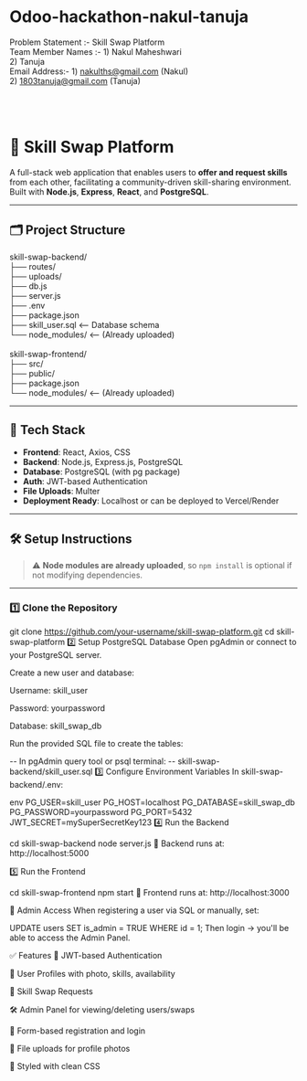 # Odoo-hackathon-nakul-tanuja

Problem Statement :- Skill Swap Platform <br>
Team Member Names :- 1) Nakul Maheshwari <br>
                     2) Tanuja <br>
Email Address:- 1) nakulths@gmail.com (Nakul) <br>
                2) 1803tanuja@gmail.com (Tanuja) <br>
<br>
<br>
<br>

# 🔄 Skill Swap Platform

A full-stack web application that enables users to **offer and request skills** from each other, facilitating a community-driven skill-sharing environment. Built with **Node.js**, **Express**, **React**, and **PostgreSQL**.

---

## 🗂️ Project Structure

skill-swap-backend/<br>
├── routes/<br>
├── uploads/<br>
├── db.js<br>
├── server.js<br>
├── .env<br>
├── package.json<br>
├── skill_user.sql  <-- Database schema<br>
└── node_modules/   <-- (Already uploaded)<br><br>
skill-swap-frontend/<br>
├── src/<br>
├── public/<br>
├── package.json<br>
└── node_modules/   <-- (Already uploaded)<br>


---

## 🚀 Tech Stack

- **Frontend**: React, Axios, CSS
- **Backend**: Node.js, Express.js, PostgreSQL
- **Database**: PostgreSQL (with pg package)
- **Auth**: JWT-based Authentication
- **File Uploads**: Multer
- **Deployment Ready**: Localhost or can be deployed to Vercel/Render

---

## 🛠️ Setup Instructions

> ⚠️ **Node modules are already uploaded**, so `npm install` is optional if not modifying dependencies.

---

### 1️⃣ Clone the Repository

git clone https://github.com/your-username/skill-swap-platform.git
cd skill-swap-platform
2️⃣ Setup PostgreSQL Database
Open pgAdmin or connect to your PostgreSQL server.

Create a new user and database:

Username: skill_user

Password: yourpassword

Database: skill_swap_db

Run the provided SQL file to create the tables:


-- In pgAdmin query tool or psql terminal:
-- skill-swap-backend/skill_user.sql
3️⃣ Configure Environment Variables
In skill-swap-backend/.env:

env
PG_USER=skill_user
PG_HOST=localhost
PG_DATABASE=skill_swap_db
PG_PASSWORD=yourpassword
PG_PORT=5432
JWT_SECRET=mySuperSecretKey123
4️⃣ Run the Backend

cd skill-swap-backend
node server.js
📍 Backend runs at: http://localhost:5000

5️⃣ Run the Frontend

cd skill-swap-frontend
npm start
📍 Frontend runs at: http://localhost:3000

🔐 Admin Access
When registering a user via SQL or manually, set:


UPDATE users SET is_admin = TRUE WHERE id = 1;
Then login → you'll be able to access the Admin Panel.

✅ Features
🔐 JWT-based Authentication

👤 User Profiles with photo, skills, availability

🔄 Skill Swap Requests

🛠️ Admin Panel for viewing/deleting users/swaps

🧾 Form-based registration and login

📂 File uploads for profile photos

🎨 Styled with clean CSS

